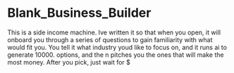 # Blank_Business_Builder
This is a side income machine. Ive written it so that when you open, it will onboard you through a series of questions to gain familiarity with what would fit you. You tell it what industry youd like to focus on, and it runs ai to generate 10000. options, and the n pitches you the ones that will make the most money. After you pick, just wait for $
